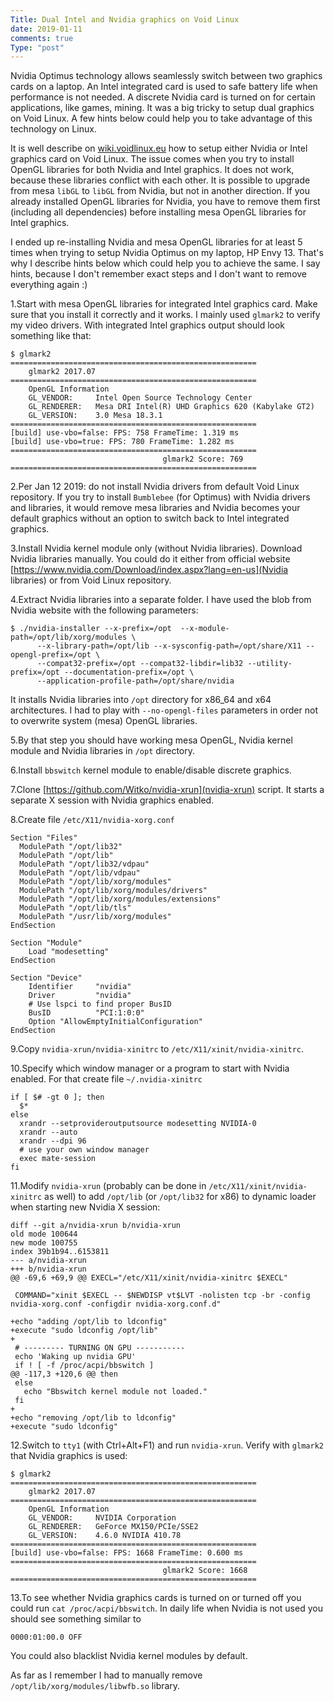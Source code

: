 ```yaml
---
Title: Dual Intel and Nvidia graphics on Void Linux
date: 2019-01-11
comments: true
Type: "post"
---
```


Nvidia Optimus technology allows seamlessly switch between two graphics cards on a laptop.
An Intel integrated card is used to safe battery life when performance is not needed.
A discrete Nvidia card is turned on for certain applications, like games, mining.
It was a big tricky to setup dual graphics on Void Linux. A few hints below could help you to take advantage
of this technology on Linux.

<!--more-->

It is well describe on [wiki.voidlinux.eu](wiki.voidlinux.eu) how to setup either Nvidia or Intel graphics card on Void Linux.
The issue comes when you try to install OpenGL libraries for both Nvidia and Intel graphics. It does not work, because
these libraries conflict with each other. It is possible to upgrade from mesa `libGL` to `libGL` from Nvidia,
but not in another direction.  If you already installed OpenGL libraries for Nvidia, you have to remove them first (including
all dependencies) before installing mesa OpenGL libraries for Intel graphics.

I ended up re-installing Nvidia and mesa OpenGL libraries for at least 5 times when trying to setup Nvidia Optimus on my laptop,
HP Envy 13. That's why I describe hints below which could help you to achieve the same. I say hints, because
I don't remember exact steps and I don't want to remove everything again :)

1.Start with mesa OpenGL libraries for integrated Intel graphics card. Make sure that you install it correctly and it works. I mainly
used `glmark2` to verify my video drivers. With integrated Intel graphics output should look something like that:

```
$ glmark2
=======================================================
    glmark2 2017.07
=======================================================
    OpenGL Information
    GL_VENDOR:     Intel Open Source Technology Center
    GL_RENDERER:   Mesa DRI Intel(R) UHD Graphics 620 (Kabylake GT2) 
    GL_VERSION:    3.0 Mesa 18.3.1
=======================================================
[build] use-vbo=false: FPS: 758 FrameTime: 1.319 ms
[build] use-vbo=true: FPS: 780 FrameTime: 1.282 ms
=======================================================
                                  glmark2 Score: 769 
=======================================================
```

2.Per Jan 12 2019: do not install Nvidia drivers from default Void Linux repository.
If you try to install `Bumblebee` (for Optimus) with Nvidia drivers and libraries, it would remove mesa libraries and Nvidia becomes your
default graphics without an option to switch back to Intel integrated graphics.

3.Install Nvidia kernel module only (without Nvidia libraries). Download Nvidia libraries manually.
You could do it either from official website [https://www.nvidia.com/Download/index.aspx?lang=en-us](Nvidia libraries) or from Void Linux repository.

4.Extract Nvidia libraries into a separate folder.
I have used the blob from Nvidia website with the following parameters:

```
$ ./nvidia-installer --x-prefix=/opt  --x-module-path=/opt/lib/xorg/modules \
      --x-library-path=/opt/lib --x-sysconfig-path=/opt/share/X11 --opengl-prefix=/opt \
      --compat32-prefix=/opt --compat32-libdir=lib32 --utility-prefix=/opt --documentation-prefix=/opt \
      --application-profile-path=/opt/share/nvidia
```

It installs Nvidia libraries into `/opt` directory for x86_64 and x64 architectures.
I had to play with `--no-opengl-files` parameters in order not to overwrite system (mesa) OpenGL libraries.

5.By that step you should have working mesa OpenGL, Nvidia kernel module and Nvidia libraries in `/opt` directory.

6.Install `bbswitch` kernel module to enable/disable discrete graphics.

7.Clone [https://github.com/Witko/nvidia-xrun](nvidia-xrun) script. It starts a separate X session with Nvidia graphics enabled.

8.Create file `/etc/X11/nvidia-xorg.conf`

```
Section "Files"
  ModulePath "/opt/lib32"
  ModulePath "/opt/lib"
  ModulePath "/opt/lib32/vdpau"
  ModulePath "/opt/lib/vdpau"
  ModulePath "/opt/lib/xorg/modules"
  ModulePath "/opt/lib/xorg/modules/drivers"
  ModulePath "/opt/lib/xorg/modules/extensions"
  ModulePath "/opt/lib/tls"
  ModulePath "/usr/lib/xorg/modules"
EndSection

Section "Module"
    Load "modesetting"
EndSection

Section "Device"
    Identifier     "nvidia"
    Driver         "nvidia"
    # Use lspci to find proper BusID
    BusID          "PCI:1:0:0"
    Option "AllowEmptyInitialConfiguration"
EndSection
``` 

9.Copy `nvidia-xrun/nvidia-xinitrc` to `/etc/X11/xinit/nvidia-xinitrc`.

10.Specify which window manager or a program to start with Nvidia enabled. For that create file `~/.nvidia-xinitrc`

```
if [ $# -gt 0 ]; then
  $*
else
  xrandr --setprovideroutputsource modesetting NVIDIA-0
  xrandr --auto
  xrandr --dpi 96
  # use your own window manager
  exec mate-session
fi
```

11.Modify `nvidia-xrun` (probably can be done in `/etc/X11/xinit/nvidia-xinitrc` as well) to add `/opt/lib` (or `/opt/lib32` for x86)
to dynamic loader when starting new Nvidia X session:

```
diff --git a/nvidia-xrun b/nvidia-xrun
old mode 100644
new mode 100755
index 39b1b94..6153811
--- a/nvidia-xrun
+++ b/nvidia-xrun
@@ -69,6 +69,9 @@ EXECL="/etc/X11/xinit/nvidia-xinitrc $EXECL"
 
 COMMAND="xinit $EXECL -- $NEWDISP vt$LVT -nolisten tcp -br -config nvidia-xorg.conf -configdir nvidia-xorg.conf.d"
 
+echo "adding /opt/lib to ldconfig"
+execute "sudo ldconfig /opt/lib"
+
 # --------- TURNING ON GPU -----------
 echo 'Waking up nvidia GPU'
 if ! [ -f /proc/acpi/bbswitch ] 
@@ -117,3 +120,6 @@ then
 else
   echo "Bbswitch kernel module not loaded."
 fi
+
+echo "removing /opt/lib to ldconfig"
+execute "sudo ldconfig"
```

12.Switch to `tty1` (with Ctrl+Alt+F1) and run `nvidia-xrun`. Verify with `glmark2` that Nvidia graphics is used:

```
$ glmark2
=======================================================
    glmark2 2017.07
=======================================================
    OpenGL Information
    GL_VENDOR:     NVIDIA Corporation
    GL_RENDERER:   GeForce MX150/PCIe/SSE2
    GL_VERSION:    4.6.0 NVIDIA 410.78
=======================================================
[build] use-vbo=false: FPS: 1668 FrameTime: 0.600 ms
=======================================================
                                  glmark2 Score: 1668 
=======================================================
```

13.To see whether Nvidia graphics cards is turned on or turned off you could run `cat /proc/acpi/bbswitch`.
In daily life when Nvidia is not used you should see something similar to

```
0000:01:00.0 OFF
```

You could also blacklist Nvidia kernel modules by default.

As far as I remember I had to manually remove `/opt/lib/xorg/modules/libwfb.so` library.
